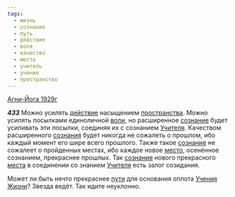 ```yaml
---
tags:
  - жизнь
  - сознание
  - путь
  - действие
  - воля
  - качество
  - место
  - учитель
  - учение
  - пространство
---
```


[Агни-Йога 1929г](https://127.0.0.1:4002/agni/1929)

___433___
Можно усилять [действие](../../../tags/#действие) насыщением [пространства](../../../tags/#пространство). Можно усилять посылками единоличной [воли](../../../tags/#воля), но расширенное [сознание](../../../tags/#сознание) будет усиливать эти посылки, соединяя их с сознанием [Учителя](../../../tags/#учитель). Качеством расширенного [сознания](../../../tags/#сознание) будет никогда не сожалеть о прошлом, ибо каждый момент его шире всего прошлого. Также такое [сознание](../../../tags/#сознание) не сожалеет о пройденных местах, ибо каждое новое [место](../../../tags/#место), осенённое сознанием, прекраснее прошлых. Так [сознание](../../../tags/#сознание) нового прекрасного [места](../../../tags/#[место](../../../tags/#место)) в соединении со знанием [Учителя](../../../tags/#учитель) есть залог созидания.   

Может ли быть нечто прекраснее [пути](../../../tags/#путь) для основания оплота [Учения](../../../tags/#учение) [Жизни](../../../tags/#жизнь)? Звезда ведёт. Так идите неуклонно.